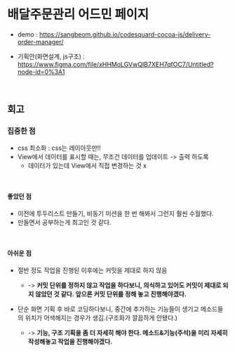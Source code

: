 # 배달주문관리 어드민 페이지

- demo : https://sangbeom.github.io/codesquard-cocoa-js/delivery-order-manager/

- 기획안(화면설계, js구조) : https://www.figma.com/file/xHHMoLGVwQIB7XEH7qfOC7/Untitled?node-id=0%3A1

<br>

## 회고

### 집중한 점

- css 최소화 : css는 레이아웃만!!
- View에서 데이터를 표시할 때는, 무조건 데이터를 업데이트 -> 출력 하도록
  - 데이터가 있는데 View에서 직접 변경하는 것 x

<br>

#### 좋았던 점

- 이전에 투두리스트 만들기, 비동기 미션을 한 번 해봐서 그런지 훨씬 수월했다.
- 만들면서 공부하는게 최고인 것 같다.

<br>

#### 아쉬운 점

- 절반 정도 작업을 진행된 이후에는 커밋을 제대로 하지 않음

  - -> **커밋 단위를 정하지 않고 작업을 하다보니, 의식하고 있어도 커밋이 제대로 되지 않았던 것 같다. 앞으론 커밋 단위를 정해 놓고 진행해야겠다.**

- 단순 화면 기획 후 바로 코딩하다보니, 중간에 추가하는 기능들이 생기고 메소드들의 위치가 어색해지는 경우가 생김.(구조화가 깔끔하게 안됐다.)
  - -> **기능, 구조 기획을 좀 더 자세히 해야 한다. 메소드&기능(주석)을 미리 자세히 작성해놓고 작업을 진행해야겠다.**
